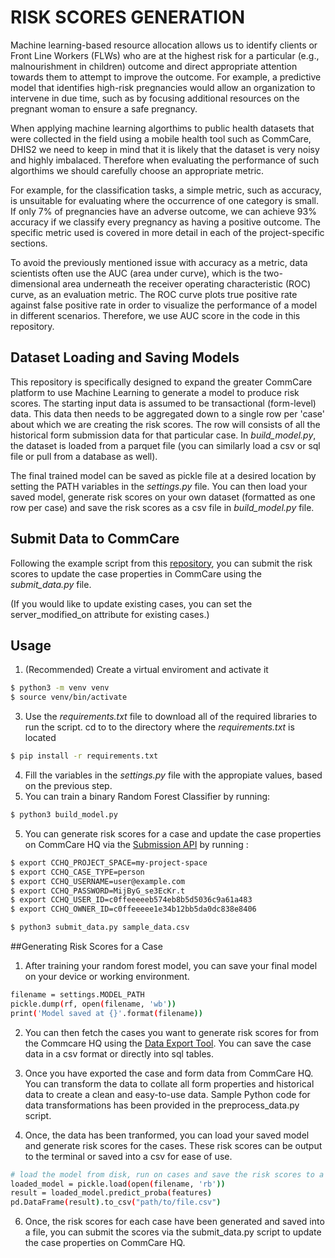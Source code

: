 # RISK SCORES GENERATION
Machine learning-based resource allocation allows us to identify clients or Front Line Workers (FLWs) who are at the highest risk for a particular (e.g., malnourishment in children) outcome and direct appropriate attention towards them to attempt to improve the outcome. For example, a predictive model that identifies high-risk pregnancies would allow an organization to intervene in due time, such as by focusing additional resources on the pregnant woman to ensure a safe pregnancy.

When applying machine learning algorthims to public health datasets that were collected in the field using a mobile health tool such as CommCare, DHIS2 we need to keep in mind that it is likely that the dataset is very noisy and highly imbalaced. Therefore when evaluating the performance of such algorthims we should carefully choose an appropriate metric. 

For example, for the classification tasks, a simple metric, such as accuracy, is unsuitable for evaluating where the occurrence of one category is small. If only 7% of pregnancies have an adverse outcome, we can achieve 93% accuracy if we classify every pregnancy as having a positive outcome. The specific metric used is covered in more detail in each of the project-specific sections.

To avoid the previously mentioned issue with accuracy as a metric, data scientists often use the AUC (area under curve), which is the two-dimensional area underneath the receiver operating characteristic (ROC) curve, as an evaluation metric. The ROC curve plots true positive rate against false positive rate in order to visualize the performance of a model in different scenarios. Therefore, we use AUC score in the code in this repository. 

## Dataset Loading and Saving Models
This repository is specifically designed to expand the greater CommCare platform to use Machine Learning to generate a model to produce risk scores. The starting input data is assumed to be transactional (form-level) data. This data then needs to be aggregated down to a single row per 'case' about which we are creating the risk scores. The row will consists of all the historical form submission data for that particular case. In *build_model.py*, the dataset is loaded from a parquet file (you can similarly load a csv or sql file or pull from a database as well). 

The final trained model can be saved as pickle file at a desired location by setting the PATH variables in the *settings.py* file. You can then load your saved model, generate risk scores on your own dataset (formatted as one row per case) and save the risk scores as a csv file in *build_model.py* file.

## Submit Data to CommCare
Following the example script from this [repository](https://github.com/dimagi/submission_api_example), you can submit the risk scores to update the case properties in CommCare using the *submit_data.py* file. 

(If you would like to update existing cases, you can set the server_modified_on attribute for existing cases.)

## Usage
1. (Recommended) Create a virtual enviroment and activate it
```bash
$ python3 -m venv venv
$ source venv/bin/activate
```
3. Use the *requirements.txt* file to download all of the required libraries to run the script. cd to to the directory where the *requirements.txt* is located
```bash
$ pip install -r requirements.txt
```
4. Fill the variables in the *settings.py* file with the appropiate values, based on the previous step.
5. You can train a binary Random Forest Classifier by running: 
```bash
$ python3 build_model.py
```
5. You can generate risk scores for a case and update the case properties on CommCare HQ via the [Submission API](https://confluence.dimagi.com/display/commcarepublic/Submission+API) by running :

```bash
$ export CCHQ_PROJECT_SPACE=my-project-space
$ export CCHQ_CASE_TYPE=person
$ export CCHQ_USERNAME=user@example.com
$ export CCHQ_PASSWORD=MijByG_se3EcKr.t
$ export CCHQ_USER_ID=c0ffeeeeeb574eb8b5d5036c9a61a483
$ export CCHQ_OWNER_ID=c0ffeeeee1e34b12bb5da0dc838e8406
```

```bash
$ python3 submit_data.py sample_data.csv
```

##Generating Risk Scores for a Case 
1. After training your random forest model, you can save your final model on your device or working environment. 
```bash
filename = settings.MODEL_PATH
pickle.dump(rf, open(filename, 'wb'))
print('Model saved at {}'.format(filename))
```
2. You can then fetch the cases you want to generate risk scores for from the Commcare HQ using the [Data Export Tool](https://confluence.dimagi.com/display/commcarepublic/CommCare+Data+Export+Tool). You can save the case data in a csv format or directly into sql tables. 

3. Once you have exported the case and form data from CommCare HQ. You can transform the data to collate all form properties and historical data to create a clean and easy-to-use data. Sample Python code for data transformations has been provided in the preprocess_data.py script. 
4. Once, the data has been tranformed, you can load your saved model and generate risk scores for the cases. These risk scores can be output to the terminal or saved into a csv for ease of use. 
```bash
# load the model from disk, run on cases and save the risk scores to a csv file 
loaded_model = pickle.load(open(filename, 'rb'))
result = loaded_model.predict_proba(features)
pd.DataFrame(result).to_csv("path/to/file.csv")
```
6. Once, the risk scores for each case have been generated and saved into a file, you can submit the scores via the submit_data.py script to update the case properties on CommCare HQ. 
